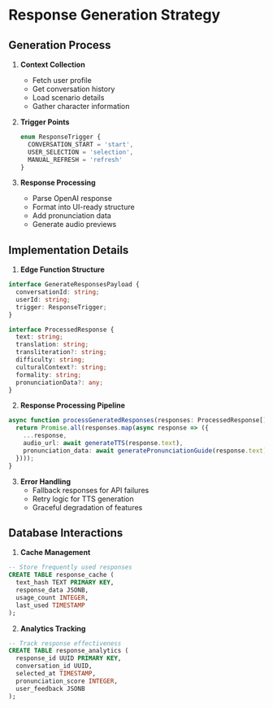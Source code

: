 # Response Generation Strategy

## Generation Process

1. **Context Collection**
   - Fetch user profile
   - Get conversation history
   - Load scenario details
   - Gather character information

2. **Trigger Points**
   ```typescript
   enum ResponseTrigger {
     CONVERSATION_START = 'start',
     USER_SELECTION = 'selection',
     MANUAL_REFRESH = 'refresh'
   }
   ```

3. **Response Processing**
   - Parse OpenAI response
   - Format into UI-ready structure
   - Add pronunciation data
   - Generate audio previews

## Implementation Details

1. **Edge Function Structure**
```typescript
interface GenerateResponsesPayload {
  conversationId: string;
  userId: string;
  trigger: ResponseTrigger;
}

interface ProcessedResponse {
  text: string;
  translation: string;
  transliteration?: string;
  difficulty: string;
  culturalContext?: string;
  formality: string;
  pronunciationData?: any;
}
```

2. **Response Processing Pipeline**
```typescript
async function processGeneratedResponses(responses: ProcessedResponse[]) {
  return Promise.all(responses.map(async response => ({
    ...response,
    audio_url: await generateTTS(response.text),
    pronunciation_data: await generatePronunciationGuide(response.text)
  })));
}
```

3. **Error Handling**
   - Fallback responses for API failures
   - Retry logic for TTS generation
   - Graceful degradation of features

## Database Interactions

1. **Cache Management**
```sql
-- Store frequently used responses
CREATE TABLE response_cache (
  text_hash TEXT PRIMARY KEY,
  response_data JSONB,
  usage_count INTEGER,
  last_used TIMESTAMP
);
```

2. **Analytics Tracking**
```sql
-- Track response effectiveness
CREATE TABLE response_analytics (
  response_id UUID PRIMARY KEY,
  conversation_id UUID,
  selected_at TIMESTAMP,
  pronunciation_score INTEGER,
  user_feedback JSONB
);
```